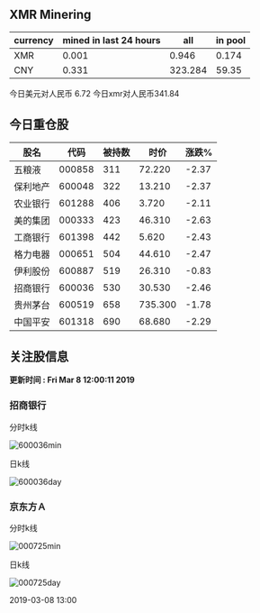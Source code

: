## XMR Minering

|currency|mined in last 24 hours|all|in pool|
|---|---|---|---|
|XMR|0.001|0.946|0.174|
|CNY|0.331|323.284|59.35|

今日美元对人民币 6.72	今日xmr对人民币341.84


## 今日重仓股 

|股名|代码|被持数|时价|涨跌%|
|---|---|---|---|---|
|五粮液|000858|311|72.220|-2.37|
|保利地产|600048|322|13.210|-2.37|
|农业银行|601288|406|3.720|-2.11|
|美的集团|000333|423|46.310|-2.63|
|工商银行|601398|442|5.620|-2.43|
|格力电器|000651|504|44.610|-2.47|
|伊利股份|600887|519|26.310|-0.83|
|招商银行|600036|530|30.530|-2.46|
|贵州茅台|600519|658|735.300|-1.78|
|中国平安|601318|690|68.680|-2.29|

## 关注股信息
**更新时间 : Fri Mar  8 12:00:11 2019**
### 招商银行 
分时k线

![600036min](http://image.sinajs.cn/newchart/min/n/sh600036.gif)

日k线

![600036day](http://image.sinajs.cn/newchart/daily/n/sh600036.gif)

### 京东方Ａ 
分时k线

![000725min](http://image.sinajs.cn/newchart/min/n/sz000725.gif)

日k线

![000725day](http://image.sinajs.cn/newchart/daily/n/sz000725.gif)

2019-03-08 13:00